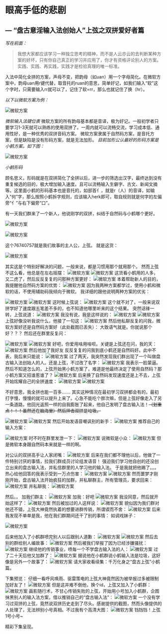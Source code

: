 # 眼高手低的悲剧

## — “盘古意淫输入法创始人”上弦之双拼爱好者篇
*写在前面：*

> 我想大家都应该学习一种独立思考的精神，而不是人云亦云的去判断某种方案的好坏，只有你自己真正的学习并应用了，你才有资格评论别人的方案。
实践、实践、再实践，实践才是检验真理的唯一标准。

入法中简化全拼的方案，声母不变，把韵母（如uan）用一个字母简化。在微软方案中，韵母uan用r键代替，取音托的ruan的意思，简单好记，如我们输入“软”这个字时，只需要输入rr就可以了，记住了软=rr，那么也就记住了换（hr）。

*以下以微软方案为例：*

![微软方案](/img/asd.png)
 
*微软输入法键位表*
微软方案的所有韵母基本都是音译，极为好记。一般初学者只要学习1-3天就可以熟练的使用双拼了。一周内就可以流畅交流，学习成本低、通用性好，是一种优秀的双拼音码方案。
微软方案隶属于自然码方案，是音托方案，但是缺陷是没有形码方案，就是无法加形。
*目前加形公认最好的形码方案是小鹤方案。如下图：*

 ![微软方案](/img/asf.png)
 
*小鹤形码*

顾名思义，形码就是在双拼简化了全拼以后，进一步的筛选出汉字，最终达到没有重复候选的目的，极大增加输入速度。且可以流畅输入生僻字、古文、新闻文摘等。这里面小鹤的形码基本也是音托的，如部首亻，就是r（人）的音译，如输入“何”字，那么按照小鹤拆字规则，应该输入herk即可，取自规则就是何字的左偏旁“亻”与右下偏旁“口”。

有一天我们群来了一个新人，他说刚学的双拼，纠结于自然码与小鹤哪个更好。

 ![微软方案](/img/asg.png)
 
 ![微软方案](/img/ash.png)
 
这个76740757就是我们故事的主人公，上弦。
就是这货：

![微软方案](/img/asj.png)

其实这是个特别好解决的问题，一般来说，都是习惯用那个就用那个。
然而上弦不这么看，他总是在左右摇摆：
  ![微软方案](/img/ask.png)
  ![微软方案](/img/asl.png)
这货看小鹤用的人多，又二虎了，然后反反复复的问那种方案更好：
 ![微软方案](/img/asq.png)
本着帮助新人的目的，我提醒他自然码方案的优势：
 ![微软方案](/img/asw.png)
因为我两种方案都学过，使用小鹤和微软的话，不使用辅助码我倾向于微软。
我详细的跟他说明两种方案的优劣：
 
 ![微软方案](/img/ase.png)
 ![微软方案](/img/asr.png)
这时候上弦说：
 ![微软方案](/img/ast.png)
这个就不对了，一般来说双拼学好了速度跟五笔差不多的，也不知道他哪里听来的这个结果。
突然话锋一转，上弦说道：
 ![微软方案](/img/asy.png)
我没有说，我是这样说的：
 ![微软方案](/img/asu.png)
 ![微软方案](/img/asi.png)
上弦好像没听我说什么，他接了一句这：
 ![微软方案](/img/aso.png)
然后他私聊反复的问我，微软方案好还是自然码方案好（此处截图已丢失）：
大致语气就是。你就说那个好？？？
然后还在群里反复问：
 
 ![微软方案](/img/asp.png)
 ![微软方案](/img/asa.png)
好吧，你爱用啥用啥呗。关键是上弦还在问，我的天：
 ![微软方案](/img/ass.png)
然后他加了我好友 反反复复的问我到底小鹤还是自然码好。此中不表，我后来只能说：
 ![微软方案](/img/asz.png)
过了两天，我突然发现我们群出现了一个叫做盘古输入法创始人的人。还是上弦，不过改了名字：
 ![微软方案](/img/asx.png)
 我表示一脸蒙逼。
然后不知道怎么的，上弦开始黑小鹤方案了，难道是他最终决定了使用自然码？那小鹤方案又招谁惹谁了？
 ![微软方案](/img/asc.png)
后来换了自然码发现速度还是上不去，上弦开始炫耀自己的全拼速度：
 ![微软方案](/img/asv.png)
 ![微软方案](/img/asb.png)
 
不好意思，我全拼也能一百多…….
其实这种情况在最初学习双拼都会有的，最初打字慢，慢慢的就可以提升上来了。心急不能吃个胖次嘛，但是上弦好像走入了另一条道路，他回光返照一样的自我膨胀了起来，他自己发明了盘古输入法！~~（划重点！！！虽然还在脑海里）然后抨击双拼是垃圾。~~
 
 ![微软方案](/img/asn.png)
 ![微软方案](/img/asm.png)
然后开始发语音嘲讽别的新手：
 ![微软方案](/img/asmm.png)
推荐自己的输入方案：
 
![微软方案](/img/asmn.png)
时不时在群里发泄一下：
 ![微软方案](/img/asmb.png)
说微软是小众：
 ![微软方案](/img/asmv.png)
但是微软本身跟自然码本来就是一样的啊。

对公认的双拼高手让人家闭嘴：
 ![微软方案](/img/asmc.png)
后来在我们都不理他以后，他做了一件特别讨厌的事情，拉我们群成员讨论组发语音！  强迫我们学习他自创的还没创立出来的盘古输入法，并私信群里的人学习他的输入法。
于是我就把他踢了。。。
热心给他回答的我表示受到一万点伤害：
 ![微软方案](/img/asmx.png)
 ![微软方案](/img/asmz.png)
然而噩梦才刚刚开始，盘古输入法开始疯狂的加群，并私聊群主，所有管理员，要求回来：
 ![微软方案](/img/asml.png)
并私聊我：
 ![微软方案](/img/asmk.png)

然后。。
加我们群主：
 ![微软方案](/img/asmj.png)
加我：好吧 
 ![微软方案](/img/asmh.png)
我没同意，然后就开始这样了：
 ![微软方案](/img/asmg.png)
然后被加过的人这样说：
 ![微软方案](/img/asmf.png)
貌似因为我们群对他还不错，上弦大神竟然执着的想要进群传销，所谓锲而不舍：
 ![微软方案](/img/asmd.png)
后来我发现不单单是我，他在我们群期间还干了别的事情：
如调戏妹子：

![微软方案](/img/asms.png)



 
后来他加入了小鹤群喷完别人以后跟别人道歉：
 ![微软方案](/img/asma.png)
 ![微软方案](/img/asmp.png)
然后去别的群给别人编故事：
 ![微软方案](/img/asmo.png)
然后被我们举报了因为已经涉嫌骚扰：
 ![微软方案](/img/asmi.png)
继续他的传销事业，喷每一个不学盘古输入法的人：
 ![微软方案](/img/asmu.png)
过了二十天后他又加群了：
 ![微软方案](/img/asmy.png)
据说他在小鹤群说小鹤输入法是垃圾，这好像是另外一个故事了：
 ![微软方案](/img/asmt.png)
请大家收看续集：千万化身之“盘古上弦”小鹤篇。

下集预览：
仔细一看呼风唤雨、驱雷策电的上弦大神竟然因为被举报过多被限制加好友了！
 ![微软方案](/img/asmr.png)
但是这并难不倒他，换个id，上弦又加入了小鹤群：
 ![微软方案](/img/asme.png)
画影随行术，不甘心传销失败的上弦，开始用小号加入小鹤群，企图抹黑别人的输入法方案，借以推销自己的“盘古输入法”：
 ![微软方案](/img/asmw.png)
一个没有学习过双拼的上弦，竟然说双拼历史走到了尽头。感谢提供的截图，然而头像提供的人处理了，无法辨别小号真相。不过我有个高清大图：
 ![微软方案](/img/asmq.png)
铛铛铛！上弦1号小号~

精彩下集呈现。

